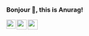 ### Bonjour 👋, this is Anurag!

<a href="https://www.linkedin.com/in/anurag-b-27034814b/">
  <img align="left" width="24px" src="https://cdn.jsdelivr.net/npm/simple-icons@v3/icons/linkedin.svg"/>
</a>
<a href="https://twitter.com/lastnameis_bora">
  <img align="left" width="26px" src="https://cdn.jsdelivr.net/npm/simple-icons@v3/icons/twitter.svg"/>
</a>
<a href="mailto:anuragborah2548@gmail.com">
  <img align="left" width="26px" src="https://cdn.jsdelivr.net/npm/simple-icons@v3/icons/gmail.svg"/>
</a>
<a href="https://dev.to/anurag_borah">
  <img align="left" width="26px" src="https://cdn.jsdelivr.net/npm/simple-icons@v3/icons/medium.svg/>
</a>
